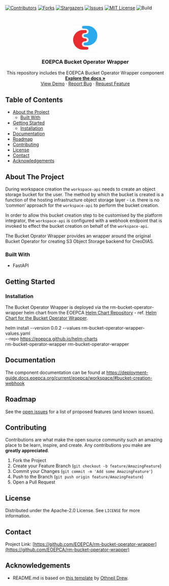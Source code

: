 
<!-- PROJECT SHIELDS -->
<!--
*** See the bottom of this document for the declaration of the reference variables
*** for contributors-url, forks-url, etc. This is an optional, concise syntax you may use.
*** https://www.markdownguide.org/basic-syntax/#reference-style-links
-->

[![Contributors][contributors-shield]][contributors-url]
[![Forks][forks-shield]][forks-url]
[![Stargazers][stars-shield]][stars-url]
[![Issues][issues-shield]][issues-url]
[![MIT License][license-shield]][license-url]
![Build][build-shield]

<!-- PROJECT LOGO -->
<br />
<p align="center">
  <a href="https://github.com/EOEPCA/rm-bucket-operator-wrapper">
    <img src="images/logo.png" alt="Logo" width="80" height="80">
  </a>

  <h3 align="center">EOEPCA Bucket Operator Wrapper</h3>

  <p align="center">
    This repository includes the EOEPCA Bucket Operator Wrapper component
    <br />
    <a href="https://github.com/EOEPCA/rm-bucket-operator-wrapper"><strong>Explore the docs »</strong></a>
    <br />
    <a href="https://github.com/EOEPCA/rm-bucket-operator-wrapper">View Demo</a>
    ·
    <a href="https://github.com/EOEPCA/rm-bucket-operator-wrapper/issues">Report Bug</a>
    ·
    <a href="https://github.com/EOEPCA/rm-bucket-operator-wrapper/issues">Request Feature</a>
  </p>
</p>

<!-- TABLE OF CONTENTS -->

## Table of Contents

- [About the Project](#about-the-project)
  - [Built With](#built-with)
- [Getting Started](#getting-started)
  - [Installation](#installation)
- [Documentation](#documentation)
- [Roadmap](#roadmap)
- [Contributing](#contributing)
- [License](#license)
- [Contact](#contact)
- [Acknowledgements](#acknowledgements)

<!-- ABOUT THE PROJECT -->

## About The Project

During workspace creation the `workspace-api` needs to create an object storage bucket for the user. The method by which the bucket is created is a function of the hosting infrastructure object storage layer - i.e. there is no ‘common’ approach for the `workspace-api` to perform the bucket creation.

In order to allow this bucket creation step to be customised by the platform integrator, the `workspace-api` is configured with a webhook endpoint that is invoked to effect the bucket creation on behalf of the `workspace-api`.

The Bucket Oprator Wrapper provides an wrapper around the original Bucket Operator for creating S3 Object Storage backend for CreoDIAS.

### Built With

- FastAPI

<!-- GETTING STARTED -->

## Getting Started

### Installation

The Bucket Operator Wrapper is deployed via the rm-bucket-operator-wrapper helm chart from the EOEPCA [Helm Chart Repository](https://eoepca.github.io/helm-charts) - ref. [ Helm Chart for the Bucket Operator Wrapper](https://github.com/EOEPCA/helm-charts/blob/main/charts/rm-bucket-operator-wrapper).

  helm install --version 0.0.2 --values rm-bucket-operator-wrapper-values.yaml \
    --repo https://eoepca.github.io/helm-charts \
    rm-bucket-operator-wrapper rm-bucket-operator-wrapper

## Documentation

The component documentation can be found at https://deployment-guide.docs.eoepca.org/current/eoepca/workspace/#bucket-creation-webhook

<!-- USAGE EXAMPLES -->


<!-- ROADMAP -->

## Roadmap

See the [open issues](https://github.com/EOEPCA/rm-bucket-operator-wrapper/issues) for a list of proposed features (and known issues).

<!-- CONTRIBUTING -->

## Contributing

Contributions are what make the open source community such an amazing place to be learn, inspire, and create. Any contributions you make are **greatly appreciated**.

1. Fork the Project
2. Create your Feature Branch (`git checkout -b feature/AmazingFeature`)
3. Commit your Changes (`git commit -m 'Add some AmazingFeature'`)
4. Push to the Branch (`git push origin feature/AmazingFeature`)
5. Open a Pull Request

<!-- LICENSE -->

## License

Distributed under the Apache-2.0 License. See `LICENSE` for more information.

<!-- CONTACT -->

## Contact

Project Link: [https://github.com/EOEPCA/rm-bucket-operator-wrapper](https://github.com/EOEPCA/rm-bucket-operator-wrapper)

<!-- ACKNOWLEDGEMENTS -->

## Acknowledgements

- README.md is based on [this template](https://github.com/othneildrew/Best-README-Template) by [Othneil Drew](https://github.com/othneildrew).

<!-- MARKDOWN LINKS & IMAGES -->
<!-- https://www.markdownguide.org/basic-syntax/#reference-style-links -->

[contributors-shield]: https://img.shields.io/github/contributors/EOEPCA/rm-bucket-operator-wrapper.svg?style=flat-square
[contributors-url]: https://github.com/EOEPCA/rm-bucket-operator-wrapper/graphs/contributors
[forks-shield]: https://img.shields.io/github/forks/EOEPCA/rm-bucket-operator-wrapper.svg?style=flat-square
[forks-url]: https://github.com/EOEPCA/rm-bucket-operator-wrapper/network/members
[stars-shield]: https://img.shields.io/github/stars/EOEPCA/rm-bucket-operator-wrapper.svg?style=flat-square
[stars-url]: https://github.com/EOEPCA/rm-bucket-operator-wrapper/stargazers
[issues-shield]: https://img.shields.io/github/issues/EOEPCA/rm-bucket-operator-wrapper.svg?style=flat-square
[issues-url]: https://github.com/EOEPCA/rm-bucket-operator-wrapper/issues
[license-shield]: https://img.shields.io/github/license/EOEPCA/rm-bucket-operator-wrapper.svg?style=flat-square
[license-url]: https://github.com/EOEPCA/rm-bucket-operator-wrapper/blob/master/LICENSE
[build-shield]: https://www.travis-ci.com/EOEPCA/rm-bucket-operator-wrapper.svg?branch=master

